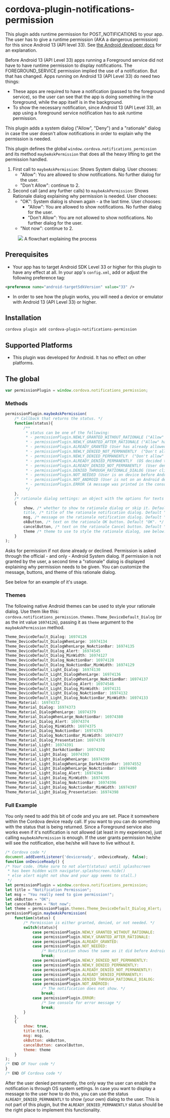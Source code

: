 <!--
title: Cordova Plugin Notifications Permission
description: Asks the user for permission to display your app's notifications on the lock screen.
-->
<!--
# license: Licensed to the Apache Software Foundation (ASF) under one
#         or more contributor license agreements.  See the NOTICE file
#         distributed with this work for additional information
#         regarding copyright ownership.  The ASF licenses this file
#         to you under the Apache License, Version 2.0 (the
#         "License"); you may not use this file except in compliance
#         with the License.  You may obtain a copy of the License at
#
#           http://www.apache.org/licenses/LICENSE-2.0
#
#         Unless required by applicable law or agreed to in writing,
#         software distributed under the License is distributed on an
#         "AS IS" BASIS, WITHOUT WARRANTIES OR CONDITIONS OF ANY
#         KIND, either express or implied.  See the License for the
#         specific language governing permissions and limitations
#         under the License.
-->

# cordova-plugin-notifications-permission



This plugin adds runtime permission for POST_NOTIFICATIONS to your app.  The user has to give a runtime permission (AKA a dangerous permission) for this since Android 13 (API level 33). See [the Android developer docs](https://developer.android.com/develop/ui/views/notifications/notification-permission) for an explanation.

Before Android 13 (API Level 33) apps running a Foreground service did not have to have runtime permission to display notifications. The FOREGROUND_SERVICE permission implied the use of a notification. But that has changed. Apps running on Android 13 (API Level 33) do need two things:
* These apps are required to have a notification (passed to the foreground service), so the user can see that the app is doing something in the foreground, while the app itself is in the background.
* To show the necessary notification, since Android 13 (API Level 33), an app using a foreground service notification has to ask runtime permission.

This plugin adds a system dialog ("Allow", "Deny") and a "rationale" dialog in case the user doesn't allow notifications in order to explain why the permission is needed.

This plugin defines the global `window.cordova.notifications_permission` and its method `maybeAskPermission` that does all the heavy lifting to get the permission handled.



1. First call to `maybeAskPermission`: Shows System dialog. User chooses:
	* "Allow": You are allowed to show notifications. No further dialog for the user.
	* "Don't Allow": continue to 2.
2. Second call (and any further calls) to `maybeAskPermission`: Shows Rationale dialog explaining why permission is needed. User chooses:
	* "OK": System dialog is shown again - a the last time. User chooses:
		* "Allow": You are allowed to show notifications. No further dialog for the user.
		* "Don't Allow": You are not allowed to show notifications. No further dialog for the user.
	* "Not now": continue to 2.
<figure>
	<img src="flowchart.png"/>
	<caption>A flowchart explaining the process</caption>
</figure>

## Prerequisites

* Your app has to target Android SDK Level 33 or higher for this plugin to have any effect at all. In your app's `config.xml`, add or adjust the following preference tag:

```xml
<preference name="android-targetSdkVersion" value="33" />
```
* In order to see how the plugin works, you will need a device or emulator with Android 13 (API Level 33) or higher.

## Installation

```bash
cordova plugin add cordova-plugin-notifications-permission
```

## Supported Platforms

- This plugin was developed for Android. It has no effect on other platforms.

## The global

```js
var permissionPlugin = window.cordova.notifications_permission;
```

### Methods


```javascript
permissionPlugin.maybeAskPermission(
    /* Callback that returns the status. */
    function(status){
        /**
         * status can be one of the following:
         * - permissionPlugin.NEWLY_GRANTED_WITHOUT_RATIONALE ("Allow" has been clicked on the System Dialog)
         * - permissionPlugin.NEWLY_GRANTED_AFTER_RATIONALE ("Allow" has been clicked on the System Dialog after have confirmed the rationale dialog.)
         * - permissionPlugin.ALREADY_GRANTED (User has already allowed the notification at some point earlier.)
         * - permissionPlugin.NEWLY_DENIED_NOT_PERMANENTLY  ("Don't allow" clicked or swiped away for the first time. OS will try again in the future.)
         * - permissionPlugin.NEWLY_DENIED_PERMANENTLY  ("Don't allow" clicked. OS will never ask again.)
         * - permissionPlugin.ALREADY_DENIED_PERMANENTLY  (OS decided to stop asking at some point earlier.)
         * - permissionPlugin.ALREADY_DENIED_NOT_PERMANENTLY  (User denied again. But the OS will try again in the future.)
         * - permissionPlugin.DENIED_THROUGH_RATIONALE_DIALOG (User clicked on the rationale dialog's Cancel button.)
         * - permissionPlugin.NOT_NEEDED (User is on device before Android 13 (API Level 33).)
         * - permissionPlugin.NOT_ANDROID (User is not on an Android device.)
         * - permissionPlugin.ERROR (A message was printed in the console indicating the cause of the error.)
         */
    }, 
    /* rationale dialog settings: an object with the options for texts and theme. */
    {
        show, /* whether to show te rationale dialog or skip it. Default true.
        title, /* title of the rationale notification dialog. Default "Notification Permission". */
        msg, /* message on the rationale notification dialog. Default "Permission is needed to show a notification on the lock screen." */
        okButton, /* text on the rationale OK button. Default "OK". */
        cancelButton, /* text on the rationale Cancel button. Default "Not now". */
        theme /* theme to use to style the rationale dialog, see below. Default window.cordova.notifications_permission.themes.Theme_DeviceDefault_Dialog_Alert. */
    }
);
```

Asks for permission if not done already or declined. Permission is asked through the official - and only - Android System dialog. If permission is not granted by the user, a second time a "rationale" dialog is displayed explaining why permission needs to be given. You can customize the message, buttons, and theme of this rationale dialog.

See below for an example of it's usage.

### Themes

The following native Android themes can be used to style your rationale dialog. Use them like this: `cordova.notifications_permission.themes.Theme_DeviceDefault_Dialog` (or as the int value `16974126`), passing it as `theme` argument to the `maybeAskPermission` method.


```javascript
Theme_DeviceDefault_Dialog: 16974126
Theme_DeviceDefault_DialogWhenLarge: 16974134
Theme_DeviceDefault_DialogWhenLarge_NoActionBar: 16974135
Theme_DeviceDefault_Dialog_Alert: 16974545
Theme_DeviceDefault_Dialog_MinWidth: 16974127
Theme_DeviceDefault_Dialog_NoActionBar: 16974128
Theme_DeviceDefault_Dialog_NoActionBar_MinWidth: 16974129
Theme_DeviceDefault_Light_Dialog: 16974130
Theme_DeviceDefault_Light_DialogWhenLarge: 16974136
Theme_DeviceDefault_Light_DialogWhenLarge_NoActionBar: 16974137
Theme_DeviceDefault_Light_Dialog_Alert: 16974546
Theme_DeviceDefault_Light_Dialog_MinWidth: 16974131
Theme_DeviceDefault_Light_Dialog_NoActionBar: 16974132
Theme_DeviceDefault_Light_Dialog_NoActionBar_MinWidth: 16974133
Theme_Material: 16974372
Theme_Material_Dialog: 16974373
Theme_Material_DialogWhenLarge: 16974379
Theme_Material_DialogWhenLarge_NoActionBar: 16974380
Theme_Material_Dialog_Alert: 16974374
Theme_Material_Dialog_MinWidth: 16974375
Theme_Material_Dialog_NoActionBar: 16974376
Theme_Material_Dialog_NoActionBar_MinWidth: 16974377
Theme_Material_Dialog_Presentation: 16974378
Theme_Material_Light: 16974391
Theme_Material_Light_DarkActionBar: 16974392
Theme_Material_Light_Dialog: 16974393
Theme_Material_Light_DialogWhenLarge: 16974399
Theme_Material_Light_DialogWhenLarge_DarkActionBar: 16974552
Theme_Material_Light_DialogWhenLarge_NoActionBar: 16974400
Theme_Material_Light_Dialog_Alert: 16974394
Theme_Material_Light_Dialog_MinWidth: 16974395
Theme_Material_Light_Dialog_NoActionBar: 16974396
Theme_Material_Light_Dialog_NoActionBar_MinWidth: 16974397
Theme_Material_Light_Dialog_Presentation: 16974398
```

### Full Example

You only need to add this bit of code and you are set. Place it somewhere within the Cordova device ready call. If you want to you can do something with the status that is being returned. Since a Foreground service also works even if it's notification is not allowed (at least in my experience), just calling `maybeAskPermission` is enough. If the user grants permission he/she will see the notification, else he/she will have to live without it. 

```javascript
/* Cordova code */
document.addEventListener('deviceready', onDeviceReady, false);
function onDeviceReady() {
/* Your code. (Make sure to not alert(status) until splashscreen
 * has been hidden with navigator.splashscreen.hide() 
 * else alert might not show and your app seems to stall.)
 */
let permissionPlugin = window.cordova.notifications_permission;
let title = "Notification Permission";
let msg = "You really need to give permission!";
let okButton = "OK";
let cancelButton = "Not now";
let theme = permissionPlugin.themes.Theme_DeviceDefault_Dialog_Alert;
permissionPlugin.maybeAskPermission(
    function(status) {
        /* Permission is either granted, denied, or not needed. */
        switch(status){
            case permissionPlugin.NEWLY_GRANTED_WITHOUT_RATIONALE:
            case permissionPlugin.NEWLY_GRANTED_AFTER_RATIONALE:
            case permissionPlugin.ALREADY_GRANTED:
            case permissionPlugin.NOT_NEEDED:
                /* Notification shows the same as it did before Android 13 (API Level 33). */
                break;
            case permissionPlugin.NEWLY_DENIED_NOT_PERMANENTLY:
            case permissionPlugin.NEWLY_DENIED_PERMANENTLY:
            case permissionPlugin.ALREADY_DENIED_NOT_PERMANENTLY:
            case permissionPlugin.ALREADY_DENIED_PERMANENTLY:
            case permissionPlugin.DENIED_THROUGH_RATIONALE_DIALOG:
            case permissionPlugin.NOT_ANDROID:
                /* The notification does not show. */
                break;    
            case permissionPlugin.ERROR:
                /* See console for error message */
                break;
        }
    },
    {
        show: true,
        title:title,
        msg: msg,
        okButton: okButton,
        cancelButton: cancelButton,
        theme: theme
    }
);
/* END OF Your code */
}
/* END OF Cordova code */
```

After the user denied permanently, the only way the user can enable the notification is through OS system settings. In case you want to display a message to the user how to do this, you can use the status `ALREADY_DENIED_PERMANENTLY` to show (your own) dialog to the user. This is not part of this plugin, but the `ALREADY_DENIED_PERMANENTLY` status should be the right place to implement this functionality.

